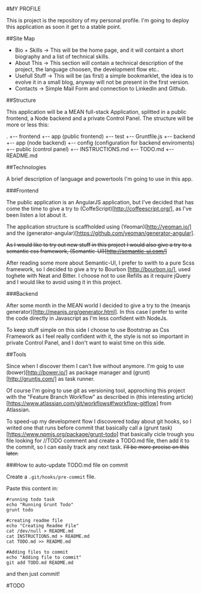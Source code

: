 #MY PROFILE

This is project is the repository of my personal profile. I'm going to deploy this application as soon it get to a stable point.

##Site Map

- Bio + Skills -> This will be the home page, and it will containt a short biography and a list of technical skills.
- About This -> This section will contain a technical description of the project, the language choosen, the development flow etc..
- Usefull Stuff -> This will be (as first) a simple bookmarklet, the idea is to evolve it in a small blog, anyway will not be present in the first version.
- Contacts -> Simple Mail Form and connection to LinkedIn and Github.

##Structure

This application will be a MEAN full-stack Application, splitted in a public frontend, a Node backend and a private Control Panel. The structure will be more or less this:

.
+-- frontend
    +-- app (public frontend)
    +-- test
    +-- Gruntfile.js
+-- backend
    +-- app (node backend)
    +-- config (configuration for backend enviroments)
    +-- public (control panel)
+-- INSTRUCTIONS.md
+-- TODO.md
+-- README.md

##Technologies

A brief description of language and powertools I'm going to use in this app.

###Frontend

The public application is an AngularJS application, but I've decided that has come the time to give a try to (CoffeScript)[http://coffeescript.org/], as I've been listen a lot about it.

The application structure is scaffholded using (Yeoman)[http://yeoman.io/] and the (generator-angular)[https://github.com/yeoman/generator-angular].

~~As I would like to try out new stuff in this project I would also give a try to a semantic css framework, (Semantic-UI)[http://semantic-ui.com/]~~

After reading some more about Semantic-UI, I prefer to swith to a pure Scss framework, so I decided to give a try to Bourbon [http://bourbon.io/], used toghete with Neat and Bitter. I choose not to use Refills as it require jQuery and I would like to avoid using it in this project.

###Backend

After some month in the MEAN world I decided to give a try to the (meanjs generator)[http://meanjs.org/generator.html]. In this case I prefer to write the code directly in Javascript as I'm less confident with NodeJs.

To keep stuff simple on this side I choose to use Bootstrap as Css Framework as I feel really confident with it, the style is not so important in private Control Panel, and I don't want to waist time on this side.

##Tools

Since when I discover them I can't live without anymore. I'm goig to use (bower)[http://bower.io/] as package manager and (grunt)[http://gruntjs.com/] as task runner.

Of course I'm going to use git as versioning tool, approching this project with the "Feature Branch Workflow" as described in (this interesting article)[https://www.atlassian.com/git/workflows#!workflow-gitflow] from Atlassian.

To speed-up my development flow I discovered today about git hooks, so I writed one that runs before commit that basically call a (grunt task)[https://www.npmjs.org/package/grunt-todo] that basically cicle trough you file looking for //TODO comment and create a TODO.md file, then add it to the commit, so I can easily track any next task. ~~I'll be more precise on this later.~~

###How to auto-update TODO.md file on commit

Create a ```.git/hooks/pre-commit``` file.

Paste this content in:
```
#running todo task
echo "Running Grunt Todo"
grunt todo

#creating readme file
echo "Creating Readme File"
cat /dev/null > README.md
cat INSTRUCTIONS.md > README.md
cat TODO.md >> README.md

#Adding files to commit
echo "Adding file to commit"
git add TODO.md README.md
```
and then just commit!




#TODO


